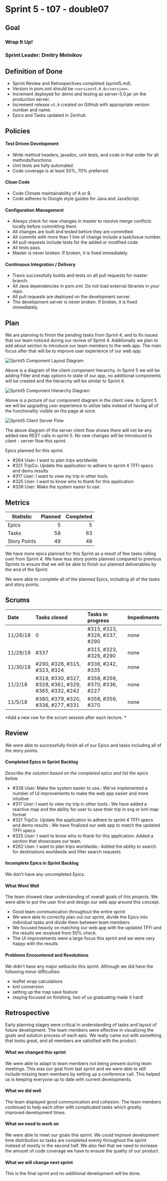 # Sprint 5 - t07 - double07

## Goal

### Wrap It Up!
### Sprint Leader: Dmitry Melnikov

## Definition of Done

* Sprint Review and Retrospectives completed (sprint5.md).
* Version in pom.xml should be `<version>5.0.0</version>`.
* Increment deployed for demo and testing as server-5.0.jar on the production server.
* Increment release `v5.0` created on GitHub with appropriate version number and name.
* Epics and Tasks updated in Zenhub.


## Policies

#### Test Driven Development
* Write method headers, javadoc, unit tests, and code in that order for all methods/functions.
* Unit tests are fully automated.
* Code coverage is at least 50%, 70% preferred.
#### Clean Code
* Code Climate maintainability of A or B.
* Code adheres to Google style guides for Java and JavaScript.
#### Configuration Management
* Always check for new changes in master to resolve merge conflicts locally before committing them.
* All changes are built and tested before they are committed.
* All commits with more than 1 line of change include a task/issue number.
* All pull requests include tests for the added or modified code.
* All tests pass.
* Master is never broken.  If broken, it is fixed immediately.
#### Continuous Integration / Delivery
* Travis successfully builds and tests on all pull requests for master branch.
* All Java dependencies in pom.xml.  Do not load external libraries in your repo. 
* All pull requests are deployed on the development server.
* The development server is never broken.  If broken, it is fixed immediately.


## Plan

We are planning to finish the pending tasks from Sprint 4, and to fix issues that our team noticed during our review of Sprint 4. Additionally we plan to add about section to introduce our team members to the web app. The main focus after that will be to improve user experience of our web app.

![Sprint5 Component Layout Diagram](./sprint5/Sprint5Comp.jpg "Component Hierarchy View")

Above is a diagram of the client component hierarchy. In Sprint 5 we will be adding Filter and map options to state of our app, no additional components will be created and the hierarchy will be similar to Sprint 4.

![Sprint5 Component Hierarchy Diagram](./sprint5/Sprint5Layout.jpg "Component Layout")

Above is a picture of our component diagram in the client view. In Sprint 5 we will be upgrading user experience to utilize tabs instead of having all of the functionality visible on the page at once.

![Sprint5 Client Server Flow](./sprint5/sprint5PlanServerClientFlow.png "Client Server Flow")

The above diagram of the server client flow shows there will not be any added new REST calls in sprint 5. No new changes will be introduced to client - server flow this sprint.

Epics planned for this sprint.

* #264 User: I want to plan trips worldwide.
* #321 TripCo: Update the application to adhere to sprint 4 TFFI specs and demo results 
* #317 User: I want to view my trip in other tools. 
* #325 User: I want to know who to thank for this application 
* #338 User: Make the system easier to use. 

## Metrics

| Statistic | Planned | Completed |
| --- | ---: | ---: |
| Epics | 5 | 5|
| Tasks |  58  | 63 | 
| Story Points |  49 | 49| 

We have more epics planned for this Sprint as a result of few tasks rolling over from Sprint 4. We have less story points planned compared to previous Sprints to ensure that we will be able to finish our planned deliverables by the end of the Sprint.

We were able to complete all of the planned Epics, including all of the tasks and story points.


## Scrums

| Date | Tasks closed  | Tasks in progress | Impediments |
| :--- | :--- | :--- | :--- |
|11/26/18| 0| #315, #323, #326, #337, #290| none|
|11/28/18| #337|  #315, #323, #326,  #290| none|
|11/30/18| #290, #326, #315, #323, #324| #336, #242, #335| none|
|11/2/18| #318, #330, #327, #328, #361, #329, #365, #332, #242| #358, #359, #370, #336, #227| none|
|11/5/18| #380, #379, #320, #336, #277, #331| #358, #359, #370| none|

*Add a new row for the scrum session after each lecture. *

## Review

We were able to successfully finish all of our Epics and tasks including all of the story points. 

#### Completed Epics in Sprint Backlog 

*Describe the solution based on the completed epics and list the epics below.*

* #338 User: Make the system easier to use.: We've implemented a number of UI improvements to make the web app easier and more intuitive
* #317 User: I want to view my trip in other tools.: We have added a reactive map and the ability for user to save their trip in svg or kml map format  
* #321 TripCo: Update the application to adhere to sprint 4 TFFI specs and demo results : We have finalized our web app to match the updated TFFI specs
* #325 User: I want to know who to thank for this application: Added a section that showcases our team.
* #262 User: I want to plan trips worldwide.: Added the ability to search for destinations worldwide and filter search requests


#### Incomplete Epics in Sprint Backlog 

We don't have any uncompleted Epics.

#### What Went Well

The team showed clear understanding of overall goals of this projects. We were able to put the user first and design our web app around this concept.

* Good team communication throughout the entire sprint
* We were able to correctly plan out our sprint, divide the Epics into individual tasks and divide them between team members.
* We focused heavily on matching our web app with the updated TFFI and the results we received from 50% check. 
* The UI improvements were a large focus this sprint and we were very happy with the results 

#### Problems Encountered and Resolutions

We didn't have any major setbacks this sprint. Although we did have the following minor difficulties:

* leaflet wrap calculations
* kml conversion
* setting up the map save feature
* staying focused on finishing, two of us graduating made it hard! 

## Retrospective

Early planning stages were critical in understanding of tasks and layout of future development. The team members were effective in visualizing the goals and solution process of each epic. We really came out with something that looks great, and all members are satisified with the product.

#### What we changed this sprint

We were able to adapt to team members not being present during team meetings. This was our goal from last sprint and we were able to still include missing team members by setting up a conference call. This helped us is keeping everyone up to date with current developments.

#### What we did well

The team displayed good communication and cohesion. The team members continued to help each other with complicated tasks which greatly improved development times. 

#### What we need to work on

We were able to meet our goals this sprint. We could improve development time distribution so tasks are completed evenly throughout the sprint instead of mostly in the second half. We also feel that we need to increase the amount of code coverage we have to ensure the quality of our product.

#### What we will change next sprint 

This is the final sprint and no additional development will be done. 
